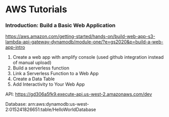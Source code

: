 <!-- @format -->

# AWS Tutorials

### Introduction: Build a Basic Web Application

https://aws.amazon.com/getting-started/hands-on/build-web-app-s3-lambda-api-gateway-dynamodb/module-one/?e=gs2020&p=build-a-web-app-intro

1. Create a web app with amplify console (used github integration instead of manual upload)
2. Build a serverless function
3. Link a Serverless Function to a Web App
4. Create a Data Table
5. Add Interactivity to Your Web App

API: https://gd306a5fk9.execute-api.us-west-2.amazonaws.com/dev

Database: arn:aws:dynamodb:us-west-2:015241826651:table/HelloWorldDatabase

